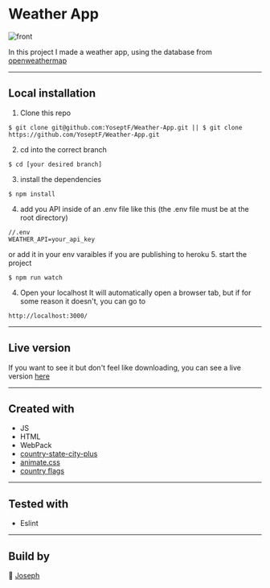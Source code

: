 # Weather App
![front](https://i.imgur.com/1QCio9K.png)

In this project I made a weather app, using the database from [openweathermap](https://openweathermap.org/api)

---

## Local installation

1. Clone this repo
```
$ git clone git@github.com:YoseptF/Weather-App.git || $ git clone https://github.com/YoseptF/Weather-App.git
``` 
2. cd into the correct branch
```
$ cd [your desired branch]
``` 
3. install the dependencies
```
$ npm install
```
4. add you API inside of an .env file like this (the .env file must be at the root directory)
```
//.env
WEATHER_API=your_api_key
```
or add it in your env varaibles if you are publishing to heroku
5. start the project
```
$ npm run watch
```

4. Open your localhost
It will automatically open a browser tab, but if for some reason it doesn't, you can go to
```
http://localhost:3000/
``` 

---

## Live version

If you want to see it but don't feel like downloading, you can see a live version [here](https://enigmatic-citadel-14740.herokuapp.com/)

---

## Created with

- JS
- HTML
- WebPack
- [country-state-city-plus](https://www.npmjs.com/package/country-state-city-plus)
- [animate.css](https://daneden.github.io/animate.css/)
- [country flags](https://www.countryflags.io/)

---

## Tested with

- Eslint

---

## Build by 

👤 [Joseph](https://github.com/YoseptF)

